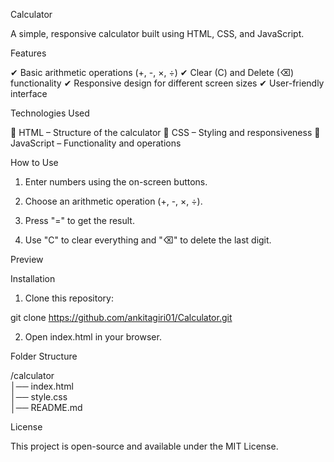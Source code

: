 Calculator

A simple, responsive calculator built using HTML, CSS, and JavaScript.

Features

✔ Basic arithmetic operations (+, -, ×, ÷)
✔ Clear (C) and Delete (⌫) functionality
✔ Responsive design for different screen sizes
✔ User-friendly interface

Technologies Used

🔹 HTML – Structure of the calculator
🔹 CSS – Styling and responsiveness
🔹 JavaScript – Functionality and operations

How to Use

1. Enter numbers using the on-screen buttons.

2. Choose an arithmetic operation (+, -, ×, ÷).

3. Press "=" to get the result.

4. Use "C" to clear everything and "⌫" to delete the last digit.

Preview

Installation

1. Clone this repository:

git clone https://github.com/ankitagiri01/Calculator.git

2. Open index.html in your browser.

Folder Structure

/calculator  
│── index.html  
│── style.css   
│── README.md

License

This project is open-source and available under the MIT License.
